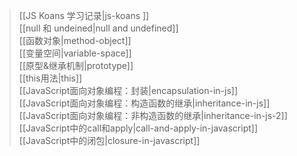 > [[JS Koans 学习记录|js-koans ]]  
[[null 和 undeined|null and undefined]]  
[[函数对象|method-object]]  
[[变量空间|variable-space]]  
[[原型&继承机制|prototype]]  
[[this用法|this]]  
[[JavaScript面向对象编程：封装|encapsulation-in-js]]  
[[JavaScript面向对象编程：构造函数的继承|inheritance-in-js]]  
[[JavaScript面向对象编程：非构造函数的继承|inheritance-in-js-2]]  
[[JavaScript中的call和apply|call-and-apply-in-javascript]]  
[[JavaScript中的闭包|closure-in-javascript]]  





